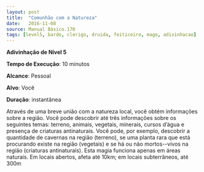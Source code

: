 ```yaml
---
layout: post
title:  "Comunhão com a Natureza"
date:   2016-11-08
source: Manual Básico.170
tags: [level5, bardo, clerigo, druida, feiticeiro, mago, adivinhacao]
---
```


**Adivinhação de Nível 5**

**Tempo de Execução**: 10 minutos

**Alcance**: Pessoal

**Alvo**: Você

**Duração**: instantânea

Através de uma breve união com a natureza local, você obtém informações sobre a região. Você pode descobrir até três informações sobre os seguintes temas: terreno, animais, vegetais, minerais, cursos d’água e presença de criaturas antinaturais. 
Você pode, por exemplo, descobrir a quantidade de cavernas na região (terreno), se uma planta rara que está procurando existe na região (vegetais) e se há ou não mortos--vivos na região (criaturas antinaturais).
Esta magia funciona apenas em áreas naturais. Em locais abertos, afeta até 10km; em locais subterrâneos, até 300m